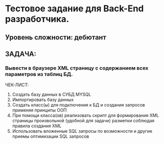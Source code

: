 # Тестовое задание для Back-End разработчика.
## Уровень сложности: дебютант

## ЗАДАЧА:
### Вывести в браузере XML страницу с содержанием всех параметров из таблиц БД.

ЧЕК-ЛИСТ:
1) Создать базу данных в СУБД MYSQL
2) Импортировать базу данных
3) Создать класс(ы) для подключения к БД и создания запросов применяя принципы ООП
4) При помощи класса(ов) реализовать скрипт для формирования XML страницы произвольной (удобной для задачи) разметки соблюдая правила создания XML
5) Использовать вложенные SQL запросы по возможности и другие приемы оптимизации SQL запросов
